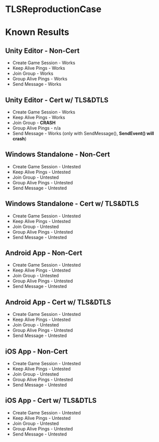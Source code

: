 # TLSReproductionCase
 
# Known Results
## Unity Editor - Non-Cert
- Create Game Session - Works
- Keep Alive Pings - Works
- Join Group - Works
- Group Alive Pings - Works
- Send Message - Works

## Unity Editor - Cert w/ TLS&DTLS
- Create Game Session - Works
- Keep Alive Pings - Works
- Join Group - **CRASH**
- Group Alive Pings - n/a
- Send Message - Works (only with SendMessage(), **SendEvent() will crash**)

## Windows Standalone - Non-Cert
- Create Game Session - Untested
- Keep Alive Pings - Untested
- Join Group - Untested
- Group Alive Pings - Untested
- Send Message - Untested

## Windows Standalone - Cert w/ TLS&DTLS
- Create Game Session - Untested
- Keep Alive Pings - Untested
- Join Group - Untested
- Group Alive Pings - Untested
- Send Message - Untested


## Android App - Non-Cert
- Create Game Session - Untested
- Keep Alive Pings - Untested
- Join Group - Untested
- Group Alive Pings - Untested
- Send Message - Untested

## Android App - Cert w/ TLS&DTLS
- Create Game Session - Untested
- Keep Alive Pings - Untested
- Join Group - Untested
- Group Alive Pings - Untested
- Send Message - Untested


## iOS App - Non-Cert
- Create Game Session - Untested
- Keep Alive Pings - Untested
- Join Group - Untested
- Group Alive Pings - Untested
- Send Message - Untested

## iOS App - Cert w/ TLS&DTLS
- Create Game Session - Untested
- Keep Alive Pings - Untested
- Join Group - Untested
- Group Alive Pings - Untested
- Send Message - Untested
